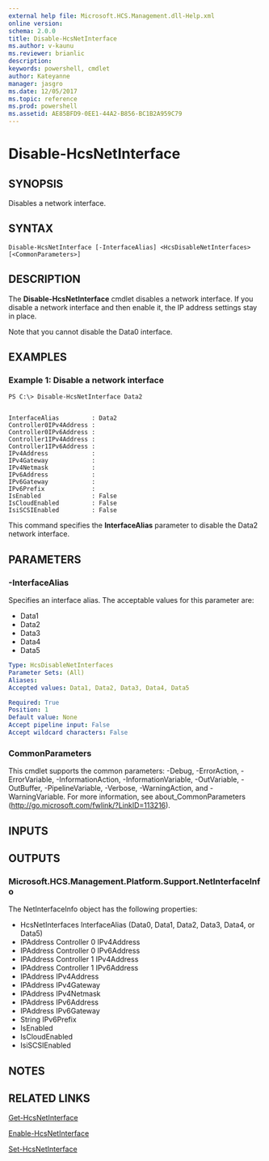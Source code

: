 ```yaml
---
external help file: Microsoft.HCS.Management.dll-Help.xml
online version: 
schema: 2.0.0
title: Disable-HcsNetInterface
ms.author: v-kaunu
ms.reviewer: brianlic
description: 
keywords: powershell, cmdlet
author: Kateyanne
manager: jasgro
ms.date: 12/05/2017
ms.topic: reference
ms.prod: powershell
ms.assetid: AE85BFD9-0EE1-44A2-B856-BC1B2A959C79
---
```


# Disable-HcsNetInterface

## SYNOPSIS
Disables a network interface.

## SYNTAX

```
Disable-HcsNetInterface [-InterfaceAlias] <HcsDisableNetInterfaces> [<CommonParameters>]
```

## DESCRIPTION
The **Disable-HcsNetInterface** cmdlet disables a network interface.
If you disable a network interface and then enable it, the IP address settings stay in place.

Note that you cannot disable the Data0 interface.

## EXAMPLES

### Example 1: Disable a network interface
```
PS C:\> Disable-HcsNetInterface Data2


InterfaceAlias         : Data2
Controller0IPv4Address :
Controller0IPv6Address :
Controller1IPv4Address :
Controller1IPv6Address :
IPv4Address            :
IPv4Gateway            :
IPv4Netmask            :
IPv6Address            :
IPv6Gateway            :
IPv6Prefix             :
IsEnabled              : False
IsCloudEnabled         : False
IsiSCSIEnabled         : False
```

This command specifies the **InterfaceAlias** parameter to disable the Data2 network interface.

## PARAMETERS

### -InterfaceAlias
Specifies an interface alias.
The acceptable values for this parameter are:

- Data1
- Data2 
- Data3
- Data4 
- Data5

```yaml
Type: HcsDisableNetInterfaces
Parameter Sets: (All)
Aliases: 
Accepted values: Data1, Data2, Data3, Data4, Data5

Required: True
Position: 1
Default value: None
Accept pipeline input: False
Accept wildcard characters: False
```

### CommonParameters
This cmdlet supports the common parameters: -Debug, -ErrorAction, -ErrorVariable, -InformationAction, -InformationVariable, -OutVariable, -OutBuffer, -PipelineVariable, -Verbose, -WarningAction, and -WarningVariable. For more information, see about_CommonParameters (http://go.microsoft.com/fwlink/?LinkID=113216).

## INPUTS

## OUTPUTS

### Microsoft.HCS.Management.Platform.Support.NetInterfaceInfo
The NetInterfaceInfo object has the following properties:

- HcsNetInterfaces InterfaceAlias (Data0, Data1, Data2, Data3, Data4, or Data5) 
- IPAddress Controller 0 IPv4Address 
- IPAddress Controller 0 IPv6Address 
- IPAddress Controller 1 IPv4Address 
- IPAddress Controller 1 IPv6Address 
- IPAddress IPv4Address 
- IPAddress IPv4Gateway 
- IPAddress IPv4Netmask 
- IPAddress IPv6Address 
- IPAddress IPv6Gateway 
- String IPv6Prefix 
- IsEnabled 
- IsCloudEnabled 
- IsiSCSIEnabled

## NOTES

## RELATED LINKS

[Get-HcsNetInterface](./Get-HcsNetInterface.md)

[Enable-HcsNetInterface](./Enable-HcsNetInterface.md)

[Set-HcsNetInterface](./Set-HcsNetInterface.md)


